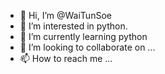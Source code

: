 - 👋 Hi, I’m @WaiTunSoe
- 👀 I’m interested in python.
- 🌱 I’m currently learning python
- 💞️ I’m looking to collaborate on ...
- 📫 How to reach me ...

<!---
WaiTunSoe/WaiTunSoe is a ✨ special ✨ repository because its `README.md` (this file) appears on your GitHub profile.
You can click the Preview link to take a look at your changes.
--->
